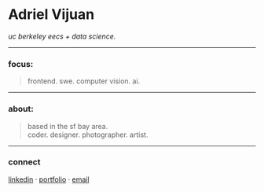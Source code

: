 # Adriel Vijuan  
_uc berkeley eecs + data science._   

---

### focus: 
> frontend. swe. computer vision. ai. 

---

### about:  
> based in the sf bay area.  
> coder. designer. photographer. artist.

---

### connect  
[linkedin](https://linkedin.com/in/adriel-vijuan) · [portfolio](https://avijuan.vercel.app) · [email](mailto:avijuan@berkeley.edu)
